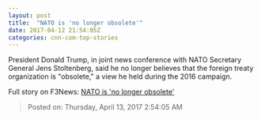 ```yaml
---
layout: post
title:  "NATO is 'no longer obsolete'"
date: 2017-04-12 21:54:05Z
categories: cnn-com-top-stories
---
```


President Donald Trump, in joint news conference with NATO Secretary General Jens Stoltenberg, said he no longer believes that the foreign treaty organization is "obsolete," a view he held during the 2016 campaign.


Full story on F3News: [NATO is 'no longer obsolete'](http://www.f3nws.com/n/geGnYE)

> Posted on: Thursday, April 13, 2017 2:54:05 AM
